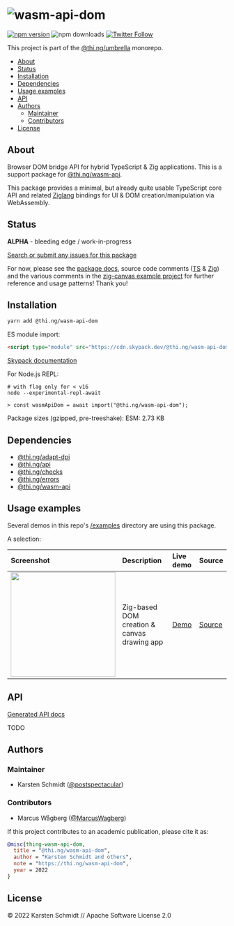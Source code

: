 <!-- This file is generated - DO NOT EDIT! -->

# ![wasm-api-dom](https://media.thi.ng/umbrella/banners-20220914/thing-wasm-api-dom.svg?2d6e3998)

[![npm version](https://img.shields.io/npm/v/@thi.ng/wasm-api-dom.svg)](https://www.npmjs.com/package/@thi.ng/wasm-api-dom)
![npm downloads](https://img.shields.io/npm/dm/@thi.ng/wasm-api-dom.svg)
[![Twitter Follow](https://img.shields.io/twitter/follow/thing_umbrella.svg?style=flat-square&label=twitter)](https://twitter.com/thing_umbrella)

This project is part of the
[@thi.ng/umbrella](https://github.com/thi-ng/umbrella/) monorepo.

- [About](#about)
- [Status](#status)
- [Installation](#installation)
- [Dependencies](#dependencies)
- [Usage examples](#usage-examples)
- [API](#api)
- [Authors](#authors)
  - [Maintainer](#maintainer)
  - [Contributors](#contributors)
- [License](#license)

## About

Browser DOM bridge API for hybrid TypeScript & Zig applications. This is a support package for [@thi.ng/wasm-api](https://github.com/thi-ng/umbrella/tree/develop/packages/wasm-api).

This package provides a minimal, but already quite usable TypeScript core API
and related [Ziglang](https://ziglang.org) bindings for UI & DOM
creation/manipulation via WebAssembly.

## Status

**ALPHA** - bleeding edge / work-in-progress

[Search or submit any issues for this package](https://github.com/thi-ng/umbrella/issues?q=%5Bwasm-api-dom%5D+in%3Atitle)

For now, please see the [package
docs](https://docs.thi.ng/umbrella/wasm-api-dom/), source code comments
([TS](https://github.com/thi-ng/umbrella/tree/develop/packages/wasm-api-dom/src/)
&
[Zig](https://github.com/thi-ng/umbrella/tree/develop/packages/wasm-api-dom/include/))
and the various comments in the [zig-canvas example
project](https://github.com/thi-ng/umbrella/tree/develop/examples/zig-canvas)
for further reference and usage patterns! Thank you!

## Installation

```bash
yarn add @thi.ng/wasm-api-dom
```

ES module import:

```html
<script type="module" src="https://cdn.skypack.dev/@thi.ng/wasm-api-dom"></script>
```

[Skypack documentation](https://docs.skypack.dev/)

For Node.js REPL:

```text
# with flag only for < v16
node --experimental-repl-await

> const wasmApiDom = await import("@thi.ng/wasm-api-dom");
```

Package sizes (gzipped, pre-treeshake): ESM: 2.73 KB

## Dependencies

- [@thi.ng/adapt-dpi](https://github.com/thi-ng/umbrella/tree/develop/packages/adapt-dpi)
- [@thi.ng/api](https://github.com/thi-ng/umbrella/tree/develop/packages/api)
- [@thi.ng/checks](https://github.com/thi-ng/umbrella/tree/develop/packages/checks)
- [@thi.ng/errors](https://github.com/thi-ng/umbrella/tree/develop/packages/errors)
- [@thi.ng/wasm-api](https://github.com/thi-ng/umbrella/tree/develop/packages/wasm-api)

## Usage examples

Several demos in this repo's
[/examples](https://github.com/thi-ng/umbrella/tree/develop/examples)
directory are using this package.

A selection:

| Screenshot                                                                                                        | Description                                 | Live demo                                        | Source                                                                        |
|:------------------------------------------------------------------------------------------------------------------|:--------------------------------------------|:-------------------------------------------------|:------------------------------------------------------------------------------|
| <img src="https://raw.githubusercontent.com/thi-ng/umbrella/develop/assets/examples/zig-canvas.png" width="240"/> | Zig-based DOM creation & canvas drawing app | [Demo](https://demo.thi.ng/umbrella/zig-canvas/) | [Source](https://github.com/thi-ng/umbrella/tree/develop/examples/zig-canvas) |

## API

[Generated API docs](https://docs.thi.ng/umbrella/wasm-api-dom/)

TODO

## Authors

### Maintainer

- Karsten Schmidt ([@postspectacular](https://github.com/postspectacular))

### Contributors

- Marcus Wågberg ([@MarcusWagberg](https://github.com/MarcusWagberg))

If this project contributes to an academic publication, please cite it as:

```bibtex
@misc{thing-wasm-api-dom,
  title = "@thi.ng/wasm-api-dom",
  author = "Karsten Schmidt and others",
  note = "https://thi.ng/wasm-api-dom",
  year = 2022
}
```

## License

&copy; 2022 Karsten Schmidt // Apache Software License 2.0
